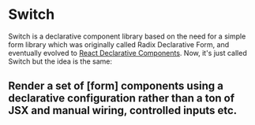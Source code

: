 # Switch

Switch is a declarative component library based on the need for a simple form library which was originally called Radix Declarative Form, and eventually evolved to [React Declarative Components](https://react-declarative-components.vercel.app/). Now, it's just called Switch but the idea is the same:

## Render a set of [form] components using a declarative configuration rather than a ton of JSX and manual wiring, controlled inputs etc.
